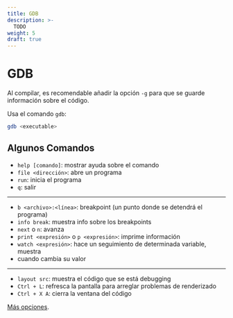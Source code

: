 ```yaml
---
title: GDB
description: >-
  TODO
weight: 5
draft: true
---
```


# GDB

Al compilar, es recomendable añadir la opción `-g` para que se guarde
información sobre el código.

Usa el comando `gdb`:

```sh
gdb <executable>
```

## Algunos Comandos

- `help [comando]`: mostrar ayuda sobre el comando
- `file <dirección>`: abre un programa
- `run`: inicia el programa
- `q`: salir
---
- `b <archivo>:<línea>`: breakpoint (un punto donde se detendrá el programa)
- `info break`: muestra info sobre los breakpoints
- `next` o `n`: avanza
- `print <expresión>` o `p <expresión>`: imprime información
- `watch <expresión>`: hace un seguimiento de determinada variable, muestra
- cuando cambia su valor
---
- `layout src`: muestra el código que se está debugging
- `Ctrl + L`: refresca la pantalla para arreglar problemas de renderizado
- `Ctrl + X A`: cierra la ventana del código

[Más opciones](http://www.yolinux.com/TUTORIALS/GDB-Commands.html).

